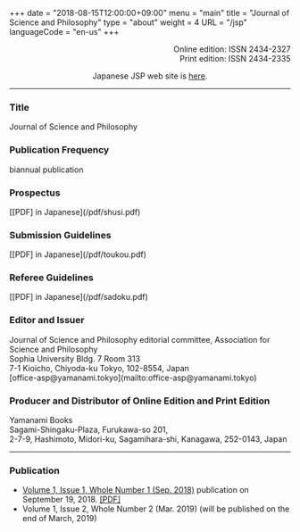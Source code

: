 +++
date = "2018-08-15T12:00:00+09:00"
menu = "main"
title = "Journal of Science and Philosophy"
type = "about"
weight = 4
URL = "/jsp"
languageCode = "en-us"
+++

<p style="text-align: right">
Online edition: ISSN 2434-2327<br>
Print edition: ISSN 2434-2335
</p>
<p style="text-align: center">
Japanese JSP web site is <a href="/jsp/jsp_jp">here</a>.
</p>

---
<H3>Title</H3>
Journal of Science and Philosophy

<H3>Publication Frequency</H3>
biannual publication

<H3>Prospectus</H3>
[[PDF] in Japanese](/pdf/shusi.pdf)

<H3>Submission Guidelines</H3>
[[PDF] in Japanese](/pdf/toukou.pdf)

<H3>Referee Guidelines</H3>
[[PDF] in Japanese](/pdf/sadoku.pdf)

<H3>Editor and Issuer</H3>
Journal of Science and Philosophy editorial committee, Association for Science and Philosophy<br>
Sophia University Bldg. 7 Room 313<br>
7-1 Kioicho, Chiyoda-ku Tokyo, 102-8554, Japan<br>
[office-asp@yamanami.tokyo](mailto:office-asp@yamanami.tokyo)

<H3>Producer and Distributor of Online Edition and Print Edition</H3>
Yamanami Books<br>
Sagami-Shingaku-Plaza, Furukawa-so 201,<br>
2-7-9, Hashimoto, Midori-ku, Sagamihara-shi, Kanagawa, 252-0143, Japan

---
<H3>Publication</H3>

* [Volume 1, Issue 1, Whole Number 1 (Sep. 2018)](/jsp_contents/jsp_1_1/) publication on September 19, 2018. [[PDF]](/pdf/jsp/1/1/jsp1_1.pdf)
* Volume 1, Issue 2, Whole Number 2 (Mar. 2019) (will be published on the end of March, 2019)


<script type="application/ld+json">
{
	"@context": "http://schema.org",
	"@type": "CreativeWorkSeries",
	"name" : "Journal of Science and Philosophy",
	"alternateName" : "JSP",
	"issn" : ["2434-2327", "2434-2335"],
	"copyrightYear": "2018",
	"copyrightHolder": {
		"@type" : "Organization",
		"name" : "Journal of Science and Philosophy editorial committee, Association for Science and Philosophy",
		"email" : "office-asp@yamanami.tokyo",
		"logo" : "https://www.yamanami.tokyo/images/recentWorks/ASP_title_ol.svg",
		"publishingPrinciples" : "https://www.yamanami.tokyo/pdf/toukou.pdf",
		"address": {
			"@type": "PostalAddress",
			"addressLocality": "Tokyo, Japan",
			"postalCode": "102-8554",
			"streetAddress": "Sophia University Bldg. 7 Room 313, 7-1 Kioicho, Chiyoda-ku",
			"addressCountry" : "JP"
		}
	},
	"publisher" : {
		"@type" : "Organization",
		"name" : ["やまなみ書房", "Yamanami Books"]
	}
}
</script>
